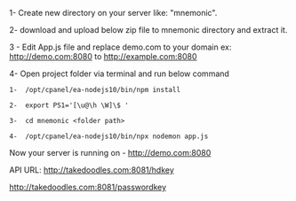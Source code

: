 1-  Create new directory on your server like: "mnemonic".

2-  download and upload below zip file to mnemonic directory and extract it.

3 - Edit App.js file and replace demo.com to your domain
    ex: http://demo.com:8080 to http://example.com:8080

4-  Open project folder via terminal and run below command
    
    1-  /opt/cpanel/ea-nodejs10/bin/npm install
    
    2-  export PS1='[\u@\h \W]\$ '
    
    3-  cd mnemonic <folder path>
    
    4-  /opt/cpanel/ea-nodejs10/bin/npx nodemon app.js

Now your server is running on - http://demo.com:8080

API URL:
http://takedoodles.com:8081/hdkey

http://takedoodles.com:8081/passwordkey


